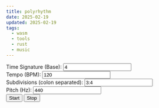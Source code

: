 ```yaml
---
title: polyrhythm
date: 2025-02-19
updated: 2025-02-19
tags:
  - wasm
  - tools
  - rust
  - music
---
```


<body>
<div id="controls">
  <div class="control">
    <label for="base">Time Signature (Base):</label>
    <input type="number" id="base" value="4">
  </div>
  <div class="control">
    <label for="tempo">Tempo (BPM):</label>
    <input type="number" id="tempo" value="120">
  </div>
  <div class="control">
    <label for="subdivisions">Subdivisions (colon separated):</label>
    <input type="text" id="subdivisions" value="3:4">
  </div>
  <div class="control">
    <label for="pitch">Pitch (Hz):</label>
    <input type="number" id="pitch" value="440">
  </div>
  <div class="buttons">
    <button id="start-button">Start</button>
    <button id="stop-button">Stop</button>
   </div>
</div>
  <canvas id="canvas" style="color: black" width="800" height="600" ></canvas>
  <script type="module" src="./wasm/polyrhythm.js"></script>
  <link href="./polyrhythm.css" rel="stylesheet" type="text/css">
</body>
